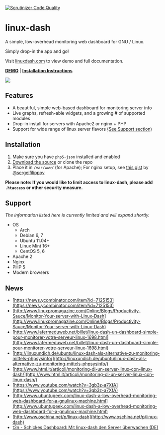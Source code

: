 [![Scrutinizer Code Quality](https://scrutinizer-ci.com/g/afaqurk/linux-dash/badges/quality-score.png?b=master)](https://scrutinizer-ci.com/g/afaqurk/linux-dash/?branch=master)
# linux-dash

A simple, low-overhead monitoring web dashboard for GNU / Linux. 

Simply drop-in the app and go!

Visit [linuxdash.com](http://www.linuxdash.com/) to view demo and full documentation.

[**DEMO**](http://www.linuxdash.com/) | [**Installation Instructions**](#installation)

<img src="https://github.com/afaqurk/linux-dash/screenshots/system-status.png">

## Features
* A beautiful, simple web-based dashboard for monitoring server info
* Live graphs, refresh-able widgets, and a growing # of supported modules 
* Drop-in install for servers with Apache2 or nginx + PHP 
* Support for wide range of linux server flavors [(See Support section)](#support)

## Installation

1. Make sure you have `php5-json` installed and enabled
2. [Download the source](https://github.com/afaqurk/linux-dash/archive/master.zip) or clone the repo 
3. Place it in `/var/www/` (for Apache); For nginx setup, see [this gist](https://gist.github.com/sergeifilippov/8909839) by [@sergeifilippov](https://github.com/sergeifilippov)

**Please note: If you would like to limit access to linux-dash, please add
`.htaccess` or other security measure.**

## Support

*The information listed here is currently limited and will expand shortly.*

* OS
    * Arch
    * Debian 6, 7
    * Ubuntu 11.04+
    * Linux Mint 16+
    * CentOS 5, 6
* Apache 2
* Nginx
* PHP 5
* Modern browsers

## News
* [https://news.ycombinator.com/item?id=7125153](https://news.ycombinator.com/item?id=7125153)
* [http://www.linuxpromagazine.com/Online/Blogs/Productivity-Sauce/Monitor-Your-server-with-Linux-Dash](http://www.linuxpromagazine.com/Online/Blogs/Productivity-Sauce/Monitor-Your-server-with-Linux-Dash)
* [http://www.lafermeduweb.net/billet/linux-dash-un-dashboard-simple-pour-monitorer-votre-serveur-linux-1698.html](http://www.lafermeduweb.net/billet/linux-dash-un-dashboard-simple-pour-monitorer-votre-serveur-linux-1698.html)
* [http://linuxundich.de/ubuntu/linux-dash-als-alternative-zu-monitoring-mittels-phpsysinfo/](http://linuxundich.de/ubuntu/linux-dash-als-alternative-zu-monitoring-mittels-phpsysinfo/)
* [http://www.html.it/articoli/monitoring-di-un-server-linux-con-linux-dash/](http://www.html.it/articoli/monitoring-di-un-server-linux-con-linux-dash/)
* [https://www.youtube.com/watch?v=3gb3z-a7XfA](https://www.youtube.com/watch?v=3gb3z-a7XfA)
* [http://www.ubuntugeek.com/linux-dash-a-low-overhead-monitoring-web-dashboard-for-a-gnulinux-machine.html](http://www.ubuntugeek.com/linux-dash-a-low-overhead-monitoring-web-dashboard-for-a-gnulinux-machine.html)
* [http://www.oschina.net/p/linux-dash](http://www.oschina.net/p/linux-dash)
* [t3n - Schickes Dashboard: Mit linux-dash den Server überwachen (DE)](http://t3n.de/news/dashboard-linux-dash-553038/?utm_content=buffer4aec9&utm_medium=social&utm_source=facebook.com&utm_campaign=buffer)